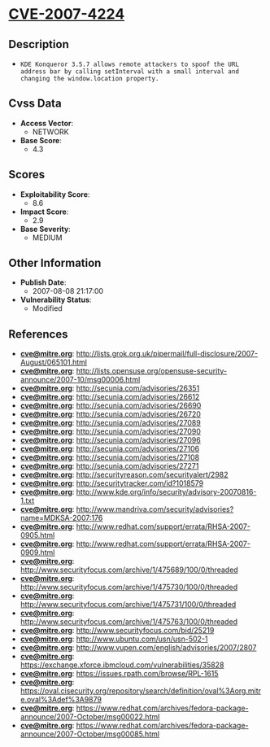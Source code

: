
# [CVE-2007-4224](http://lists.grok.org.uk/pipermail/full-disclosure/2007-August/065101.html)

## Description

- `KDE Konqueror 3.5.7 allows remote attackers to spoof the URL address bar by calling setInterval with a small interval and changing the window.location property.`

## Cvss Data

- **Access Vector**:
  - NETWORK
- **Base Score**:
  - 4.3

## Scores

- **Exploitability Score**:
  - 8.6
- **Impact Score**:
  - 2.9
- **Base Severity**:
  - MEDIUM

## Other Information

- **Publish Date**:
  - 2007-08-08 21:17:00
- **Vulnerability Status**:
  - Modified

## References

- **cve@mitre.org**: http://lists.grok.org.uk/pipermail/full-disclosure/2007-August/065101.html
- **cve@mitre.org**: http://lists.opensuse.org/opensuse-security-announce/2007-10/msg00006.html
- **cve@mitre.org**: http://secunia.com/advisories/26351
- **cve@mitre.org**: http://secunia.com/advisories/26612
- **cve@mitre.org**: http://secunia.com/advisories/26690
- **cve@mitre.org**: http://secunia.com/advisories/26720
- **cve@mitre.org**: http://secunia.com/advisories/27089
- **cve@mitre.org**: http://secunia.com/advisories/27090
- **cve@mitre.org**: http://secunia.com/advisories/27096
- **cve@mitre.org**: http://secunia.com/advisories/27106
- **cve@mitre.org**: http://secunia.com/advisories/27108
- **cve@mitre.org**: http://secunia.com/advisories/27271
- **cve@mitre.org**: http://securityreason.com/securityalert/2982
- **cve@mitre.org**: http://securitytracker.com/id?1018579
- **cve@mitre.org**: http://www.kde.org/info/security/advisory-20070816-1.txt
- **cve@mitre.org**: http://www.mandriva.com/security/advisories?name=MDKSA-2007:176
- **cve@mitre.org**: http://www.redhat.com/support/errata/RHSA-2007-0905.html
- **cve@mitre.org**: http://www.redhat.com/support/errata/RHSA-2007-0909.html
- **cve@mitre.org**: http://www.securityfocus.com/archive/1/475689/100/0/threaded
- **cve@mitre.org**: http://www.securityfocus.com/archive/1/475730/100/0/threaded
- **cve@mitre.org**: http://www.securityfocus.com/archive/1/475731/100/0/threaded
- **cve@mitre.org**: http://www.securityfocus.com/archive/1/475763/100/0/threaded
- **cve@mitre.org**: http://www.securityfocus.com/bid/25219
- **cve@mitre.org**: http://www.ubuntu.com/usn/usn-502-1
- **cve@mitre.org**: http://www.vupen.com/english/advisories/2007/2807
- **cve@mitre.org**: https://exchange.xforce.ibmcloud.com/vulnerabilities/35828
- **cve@mitre.org**: https://issues.rpath.com/browse/RPL-1615
- **cve@mitre.org**: https://oval.cisecurity.org/repository/search/definition/oval%3Aorg.mitre.oval%3Adef%3A9879
- **cve@mitre.org**: https://www.redhat.com/archives/fedora-package-announce/2007-October/msg00022.html
- **cve@mitre.org**: https://www.redhat.com/archives/fedora-package-announce/2007-October/msg00085.html
